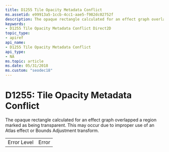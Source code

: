 ```yaml
---
title: D1255 Tile Opacity Metadata Conflict
ms.assetid: e99913a5-1ccb-4cc1-aae5-f982dc02752f
description: The opaque rectangle calculated for an effect graph overlapped a region marked as being transparent. This may occur due to improper use of an Atlas effect or Bounds Adjustment transform.
keywords:
- D1255 Tile Opacity Metadata Conflict Direct2D
topic_type:
- apiref
api_name:
- D1255 Tile Opacity Metadata Conflict
api_type:
- NA
ms.topic: article
ms.date: 05/31/2018
ms.custom: "seodec18"
---
```


# D1255: Tile Opacity Metadata Conflict

The opaque rectangle calculated for an effect graph overlapped a region marked as being transparent. This may occur due to improper use of an Atlas effect or Bounds Adjustment transform.



|             |       |
|-------------|-------|
| Error Level | Error |



 

 

 




